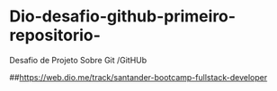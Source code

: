 # Dio-desafio-github-primeiro-repositorio-
Desafio de Projeto Sobre Git /GitHUb


##https://web.dio.me/track/santander-bootcamp-fullstack-developer
